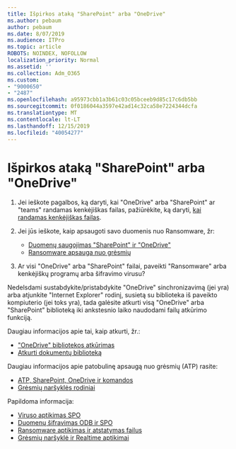 ```yaml
---
title: Išpirkos ataką "SharePoint" arba "OneDrive"
ms.author: pebaum
author: pebaum
ms.date: 8/07/2019
ms.audience: ITPro
ms.topic: article
ROBOTS: NOINDEX, NOFOLLOW
localization_priority: Normal
ms.assetid: ''
ms.collection: Adm_O365
ms.custom:
- "9000650"
- "2487"
ms.openlocfilehash: a95973cbb1a3b61c03c05bceeb9d85c17c6db5bb
ms.sourcegitcommit: 0f0186044a3597e42ad14c32ca58e7224344dcfa
ms.translationtype: MT
ms.contentlocale: lt-LT
ms.lasthandoff: 12/15/2019
ms.locfileid: "40054277"
---
```

# <a name="ransomware-attack-in-sharepoint-or-onedrive"></a>Išpirkos ataką "SharePoint" arba "OneDrive"

1.  Jei ieškote pagalbos, ką daryti, kai "OneDrive" arba "SharePoint" ar "teams" randamas kenkėjiškas failas, pažiūrėkite, ką daryti, [kai randamas kenkėjiškas failas](https://support.office.com/en-ie/article/what-to-do-when-a-malicious-file-is-found-in-sharepoint-online-onedrive-or-microsoft-teams-01e902ad-a903-4e0f-b093-1e1ac0c37ad2).
2. Jei jūs ieškote, kaip apsaugoti savo duomenis nuo Ransomware, žr:
    - [Duomenų saugojimas "SharePoint" ir "OneDrive"](https://docs.microsoft.com/sharepoint/safeguarding-your-data) 
    - [Ransomware apsauga nuo grėsmių](https://docs.microsoft.com/windows/security/threat-protection/intelligence/ransomware-malware)    

3.  Ar visi "OneDrive" arba "SharePoint" failai, paveikti "Ransomware" arba kenkėjiškų programų arba šifravimo virusu? 

Nedelsdami sustabdykite/pristabdykite "OneDrive" sinchronizavimą (jei yra) arba atjunkite "Internet Explorer" rodinį, susietą su biblioteka iš paveikto kompiuterio (jei toks yra), tada galėsite atkurti visą "OneDrive" arba "SharePoint" biblioteką iki ankstesnio laiko naudodami failų atkūrimo funkciją. 

Daugiau informacijos apie tai, kaip atkurti, žr.:

- ["OneDrive" bibliotekos atkūrimas](https://support.office.com/article/restore-your-onedrive-fa231298-759d-41cf-bcd0-25ac53eb8a150)
- [Atkurti dokumentų biblioteką](https://support.office.com/article/restore-a-document-library-317791c3-8bd0-4dfd-8254-3ca90883d39a)

Daugiau informacijos apie patobulinę apsaugą nuo grėsmių (ATP) rasite:
- [ATP, SharePoint, OneDrive ir komandos](https://docs.microsoft.com/office365/securitycompliance/atp-for-spo-odb-and-teams)
- [Grėsmių naršyklės rodiniai](https://docs.microsoft.com/office365/securitycompliance/threat-explorer-views)

Papildoma informacija:

- [Viruso aptikimas SPO](https://docs.microsoft.com/office365/securitycompliance/virus-detection-in-spo)</br>
- [Duomenų šifravimas ODB ir SPO](https://docs.microsoft.com/office365/securitycompliance/data-encryption-in-odb-and-spo)</br>
- [Ransomware aptikimas ir atstatymas failus](https://support.office.com/article/Ransomware-detection-and-recovering-your-files-0d90ec50-6bfd-40f4-acc7-b8c12c73637f)</br>
- [Grėsmių naršyklė ir Realtime aptikimai](https://docs.microsoft.com/office365/securitycompliance/threat-explorer-views)